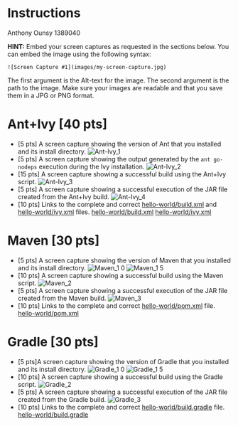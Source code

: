 # Instructions
Anthony Ounsy 1389040

**HINT:** Embed your screen captures as requested in the sections below. You can embed the image using the following syntax:

```
![Screen Capture #1](images/my-screen-capture.jpg)
```

The first argument is the Alt-text for the image. The second argument is the path to the image. Make sure your images are readable and that you save them in a JPG or PNG format.

# Ant+Ivy [40 pts]
- [5 pts] A screen capture showing the version of Ant that you installed and its install directory.
![Ant-Ivy_1](https://user-images.githubusercontent.com/123897512/219248608-4170910c-d61b-4f38-8fcd-9c67bbfb0ba9.jpg)
- [5 pts] A screen capture showing the output generated by the `ant go-nodeps` execution during the Ivy installation.
![Ant-Ivy_2](https://user-images.githubusercontent.com/123897512/219248684-6622b235-9891-480e-a1ec-0efc5d7be6c9.jpg)
- [15 pts] A screen capture showing a successful build using the Ant+Ivy script.
![Ant-Ivy_3](https://user-images.githubusercontent.com/123897512/219248772-dca96347-2e77-410c-8992-74f2f12f47d3.jpg)
- [5 pts] A screen capture showing a successful execution of the JAR file created from the Ant+Ivy build.
![Ant-Ivy_4](https://user-images.githubusercontent.com/123897512/219248792-34f9cc16-766b-4c77-a645-521ca4e61530.jpg)
- [10 pts] Links to the complete and correct [hello-world/build.xml](hello-world/build.xml) and [hello-world/ivy.xml](hello-world/ivy.xml) files.
[hello-world/build.xml](hello-world/build.xml)
[hello-world/ivy.xml](hello-world/ivy.xml) 

# Maven [30 pts]
- [5 pts] A screen capture showing the version of Maven that you installed and its install directory.
![Maven_1 0](https://user-images.githubusercontent.com/123897512/219249001-72952d4b-f496-4724-8249-264662fa4c4e.jpg)
![Maven_1 5](https://user-images.githubusercontent.com/123897512/219249007-7be143de-e9ed-4ce6-942d-4b6adf770aaa.jpg)
- [10 pts] A screen capture showing a successful build using the Maven script.
![Maven_2](https://user-images.githubusercontent.com/123897512/219249025-513b7703-1a49-429b-9914-ea546d9640ed.jpg)
- [5 pts] A screen capture showing a successful execution of the JAR file created from the Maven build.
![Maven_3](https://user-images.githubusercontent.com/123897512/219249072-6051014d-81ee-47c5-a5a3-2dcd7fee40e6.jpg)
- [10 pts] Links to the complete and correct [hello-world/pom.xml](hello-world/pom.xml) file.
 [hello-world/pom.xml](hello-world/pom.xml)

# Gradle [30 pts]
- [5 pts]A screen capture showing the version of Gradle that you installed and its install directory.
![Gradle_1 0](https://user-images.githubusercontent.com/123897512/219249136-b95d3644-9ee3-4a7b-be65-ea28c153d18e.jpg)
![Gradle_1 5](https://user-images.githubusercontent.com/123897512/219249141-116d0aaa-e5d9-4766-856e-39d08941ab5b.jpg)
- [10 pts] A screen capture showing a successful build using the Gradle script.
![Gradle_2](https://user-images.githubusercontent.com/123897512/219249152-99895aac-2552-4ea9-829a-2abf30f89651.jpg)
- [5 pts] A screen capture showing a successful execution of the JAR file created from the Gradle build.
![Gradle_3](https://user-images.githubusercontent.com/123897512/219249168-9036b8ee-eb1a-4677-b8fc-20fb55639310.jpg)
- [10 pts] Links to the complete and correct [hello-world/build.gradle](hello-world/build.gradle) file.
[hello-world/build.gradle](hello-world/build.gradle)
